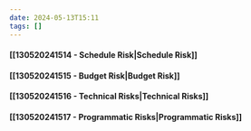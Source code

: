 ```yaml
---
date: 2024-05-13T15:11
tags: []
---
```

#### [[130520241514 - Schedule Risk|Schedule Risk]]
#### [[130520241515 - Budget Risk|Budget Risk]]
#### [[130520241516 - Technical Risks|Technical Risks]]
#### [[130520241517 - Programmatic Risks|Programmatic Risks]]